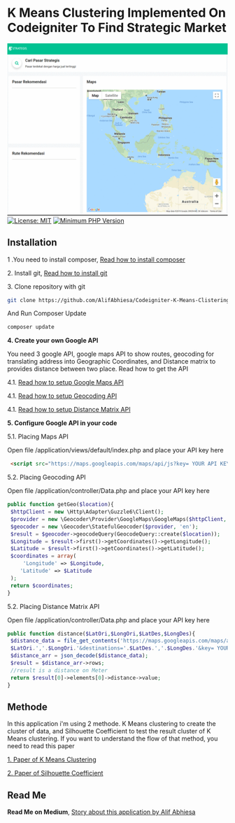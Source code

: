 # K Means Clustering Implemented On Codeigniter To Find Strategic Market
![](demo.gif)
[![License: MIT](https://img.shields.io/badge/License-MIT-yellow.svg)](https://opensource.org/licenses/MIT)
[![Minimum PHP Version](https://img.shields.io/badge/php-%3E%3D_5.5.9-8892BF.svg)](https://github.com/symfony/symfony)
<b><h2>Installation</h2></b>
<p>1 .You need to install composer, <a href="https://getcomposer.org/download/"> Read how to install composer</a></p>
<p>2. Install git, <a href="https://gist.github.com/derhuerst/1b15ff4652a867391f03"> Read how to install git</a></p>
<p>3. Clone repository with git</p>

```bash
git clone https://github.com/AlifAbhiesa/Codeigniter-K-Means-Clistering.git
```

<p> And Run Composer Update</p>

```bash
composer update
```

<p><b>4. Create your own Google API</b></p>
You need 3 google API, google maps API to show routes, geocoding for translating address into Geographic Coordinates, and Distance matrix to provides distance between two place. Read how to get the API <p>
<p>4.1. <a href="https://developers.google.com/maps/documentation/javascript/tutorial"> Read how to setup Google Maps API </a><p>
<p>4.1. <a href="https://developers.google.com/maps/documentation/geocoding/start"> Read how to setup Geocoding API </a><p>
<p>4.1. <a href="https://developers.google.com/maps/documentation/distance-matrix/start"> Read how to setup Distance Matrix API </a><p>
<p> <b>5. Configure Google API in your code </b><p>
<p> 5.1. Placing Maps API<p>
<p> Open file /application/views/default/index.php and place your API key here</p>

```html
 <script src="https://maps.googleapis.com/maps/api/js?key= YOUR API KEY" type="text/javascript"></script>
 ```
 
<p> 5.2. Placing Geocoding API<p>
<p> Open file /application/controller/Data.php and place your API key here</p>

```php
public function getGeo($location){
 $httpClient = new \Http\Adapter\Guzzle6\Client();
 $provider = new \Geocoder\Provider\GoogleMaps\GoogleMaps($httpClient, null, ' YOUR API KEY ');
 $geocoder = new \Geocoder\StatefulGeocoder($provider, 'en');
 $result = $geocoder->geocodeQuery(GeocodeQuery::create($location));
 $Longitude = $result->first()->getCoordinates()->getLongitude();
 $Latitude = $result->first()->getCoordinates()->getLatitude();
 $coordinates = array(
	 'Longitude' => $Longitude,
 	'Latitude' => $Latitude
 );
 return $coordinates;
}
 ```
 
<p> 5.2. Placing Distance Matrix API<p>
<p> Open file /application/controller/Data.php and place your API key here</p>

```php
public function distance($LatOri,$LongOri,$LatDes,$LongDes){
 $distance_data = file_get_contents('https://maps.googleapis.com/maps/api/distancematrix/json?&origins='.
 $LatOri.','.$LongOri.'&destinations='.$LatDes.','.$LongDes.'&key= YOUR API KEY');
 $distance_arr = json_decode($distance_data);
 $result = $distance_arr->rows;
 //result is a distance on Meter
 return $result[0]->elements[0]->distance->value;
}
 ```

<b><h2>Methode</h2></b>
<p> In this application i'm using 2 methode. K Means clustering to create the cluster of data, and Silhouette Coefficient to test the result cluster of K Means clustering. If you want to understand the flow of that method, you need to read this paper
<p> <a href="https://www.sciencedirect.com/science/article/pii/S1875389212006220"> 1. Paper of K Means Clustering </a>
<p> <a href="https://www.sciencedirect.com/science/article/pii/0377042787901257" > 2. Paper of Silhouette Coefficient </a>

<p><b><h2> Read Me </h2></b>
<b>Read Me on Medium</b>, <a href="https://medium.com/@abhiesa24/penentuan-pasar-strategis-menggunakan-metode-k-means-clustering-part-1-24f3ecad976f"> Story about this application by Alif Abhiesa </a>

